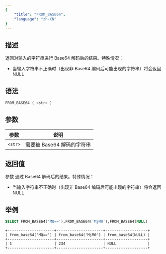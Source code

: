 ```yaml
---
{
    "title": "FROM_BASE64",
    "language": "zh-CN"
}
---
```


<!-- 
Licensed to the Apache Software Foundation (ASF) under one
or more contributor license agreements.  See the NOTICE file
distributed with this work for additional information
regarding copyright ownership.  The ASF licenses this file
to you under the Apache License, Version 2.0 (the
"License"); you may not use this file except in compliance
with the License.  You may obtain a copy of the License at

  http://www.apache.org/licenses/LICENSE-2.0

Unless required by applicable law or agreed to in writing,
software distributed under the License is distributed on an
"AS IS" BASIS, WITHOUT WARRANTIES OR CONDITIONS OF ANY
KIND, either express or implied.  See the License for the
specific language governing permissions and limitations
under the License.
-->

## 描述

返回对输入的字符串进行 Base64 解码后的结果。特殊情况：

- 当输入字符串不正确时（出现非 Base64 编码后可能出现的字符串）将会返回 NULL

## 语法

```sql
FROM_BASE64 ( <str> )
```

## 参数

| 参数      | 说明              |
|---------|-----------------|
| `<str>` | 需要被 Base64 解码的字符串 |

## 返回值

参数 <str> 通过 Base64 解码后的结果。特殊情况：

- 当输入字符串不正确时（出现非 Base64 编码后可能出现的字符串）将会返回 NULL

## 举例

```sql
SELECT FROM_BASE64('MQ=='),FROM_BASE64('MjM0'),FROM_BASE64(NULL)
```

```text
+---------------------+---------------------+-------------------+
| from_base64('MQ==') | from_base64('MjM0') | from_base64(NULL) |
+---------------------+---------------------+-------------------+
| 1                   | 234                 | NULL              |
+---------------------+---------------------+-------------------+
```